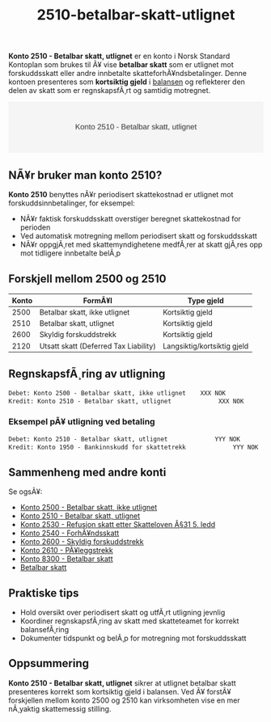 ﻿---
title: "2510-betalbar-skatt-utlignet"
meta_title: "2510-betalbar-skatt-utlignet"
meta_description: "**Konto 2510 - Betalbar skatt, utlignet** er en konto i Norsk Standard Kontoplan som brukes til Ã¥ vise **betalbar skatt** som er utlignet mot forskuddsskatt el..."
slug: 2510-betalbar-skatt-utlignet
type: blog
layout: pages/single
---

**Konto 2510 - Betalbar skatt, utlignet** er en konto i Norsk Standard Kontoplan som brukes til Ã¥ vise **betalbar skatt** som er utlignet mot forskuddsskatt eller andre innbetalte skatteforhÃ¥ndsbetalinger. Denne kontoen presenteres som **kortsiktig gjeld** i [balansen](/blogs/regnskap/hva-er-balanse "Hva er Balanse?") og reflekterer den delen av skatt som er regnskapsfÃ¸rt og samtidig motregnet.

![Illustrasjon av konto 2510 betalbar skatt, utlignet](2510-betalbar-skatt-utlignet-image.svg)

## NÃ¥r bruker man konto 2510?

**Konto 2510** benyttes nÃ¥r periodisert skattekostnad er utlignet mot forskuddsinnbetalinger, for eksempel:

* NÃ¥r faktisk forskuddsskatt overstiger beregnet skattekostnad for perioden
* Ved automatisk motregning mellom periodisert skatt og forskuddsskatt
* NÃ¥r oppgjÃ¸ret med skattemyndighetene medfÃ¸rer at skatt gjÃ¸res opp mot tidligere innbetalte belÃ¸p

## Forskjell mellom 2500 og 2510

| Konto   | FormÃ¥l                                         | Type gjeld       |
|---------|------------------------------------------------|------------------|
| 2500    | Betalbar skatt, ikke utlignet                  | Kortsiktig gjeld |
| 2510    | Betalbar skatt, utlignet                       | Kortsiktig gjeld |
| 2600    | Skyldig forskuddstrekk                         | Kortsiktig gjeld |
| 2120    | Utsatt skatt (Deferred Tax Liability)          | Langsiktig/kortsiktig gjeld |

## RegnskapsfÃ¸ring av utligning

```plaintext
Debet: Konto 2500 - Betalbar skatt, ikke utlignet    XXX NOK
Kredit: Konto 2510 - Betalbar skatt, utlignet             XXX NOK
```

### Eksempel pÃ¥ utligning ved betaling

```plaintext
Debet: Konto 2510 - Betalbar skatt, utlignet             YYY NOK
Kredit: Konto 1950 - Bankinnskudd for skattetrekk             YYY NOK
```

## Sammenheng med andre konti

Se ogsÃ¥:

* [Konto 2500 - Betalbar skatt, ikke utlignet](/blogs/kontoplan/2500-betalbar-skatt-ikke-utlignet "Konto 2500 - Betalbar skatt, ikke utlignet")
* [Konto 2510 - Betalbar skatt, utlignet](/blogs/kontoplan/2510-betalbar-skatt-utlignet "Konto 2510 - Betalbar skatt, utlignet")
* [Konto 2530 - Refusjon skatt etter Skatteloven Â§31 5. ledd](/blogs/kontoplan/2530-refusjon-skatt-etter-skatteloven-31-5-ledd "Konto 2530 - Refusjon skatt etter Skatteloven Â§31 5. ledd")
* [Konto 2540 - ForhÃ¥ndsskatt](/blogs/kontoplan/2540-forhaandskatt "Konto 2540 - ForhÃ¥ndsskatt")
* [Konto 2600 - Skyldig forskuddstrekk](/blogs/kontoplan/2600-forskuddstrekk "Konto 2600 - Skyldig forskuddstrekk")
* [Konto 2610 - PÃ¥leggstrekk](/blogs/kontoplan/2610-paalleggstrekk "Konto 2610 - PÃ¥leggstrekk")
* [Konto 8300 - Betalbar skatt](/blogs/kontoplan/8300-betalbar-skatt "Konto 8300 - Betalbar skatt")
* [Betalbar skatt](/blogs/regnskap/betalbar-skatt "Betalbar skatt â€“ Komplett guide til beregning og hÃ¥ndtering")

## Praktiske tips

* Hold oversikt over periodisert skatt og utfÃ¸rt utligning jevnlig
* Koordiner regnskapsfÃ¸ring av skatt med skatteteamet for korrekt balansefÃ¸ring
* Dokumenter tidspunkt og belÃ¸p for motregning mot forskuddsskatt

## Oppsummering

**Konto 2510 - Betalbar skatt, utlignet** sikrer at utlignet betalbar skatt presenteres korrekt som kortsiktig gjeld i balansen. Ved Ã¥ forstÃ¥ forskjellen mellom konto 2500 og 2510 kan virksomheten vise en mer nÃ¸yaktig skattemessig stilling.
